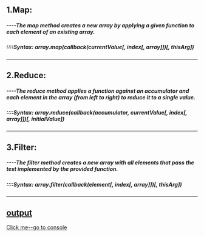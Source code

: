 <h2>1.Map:</h2>
<h5>----The map method creates a new array by applying a given function to each element of an existing array.</h5>
<h5>::::Syntax: array.map(callback(currentValue[, index[, array]])[, thisArg])</h5><hr>
<h2>2.Reduce:</h2>
<h5>----The reduce method applies a function against an accumulator and each element in the array (from left to right) to reduce it to a single value.</h5>
<h5>::::Syntax: array.reduce(callback(accumulator, currentValue[, index[, array]])[, initialValue])</h5><hr>
<h2>3.Filter:</h2>
<h5>----The filter method creates a new array with all elements that pass the test implemented by the provided function.</h5>
<h5>::::Syntax: array.filter(callback(element[, index[, array]])[, thisArg])</h5><hr>
<h2><u>output</u></h2>
<a href="http://127.0.0.1:5500/INDEX.html">Click me--go to console</a>
